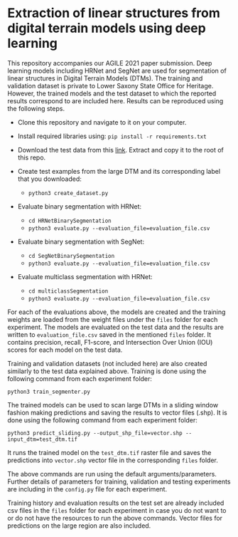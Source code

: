 # Extraction of linear structures from digital terrain models using deep learning

This repository accompanies our AGILE 2021 paper submission. Deep learning models including HRNet and SegNet are used for segmentation of linear structures in Digital Terrain Models (DTMs). The training and validation dataset is private to Lower Saxony State Office for Heritage. However, the trained models and the test dataset to which the reported results correspond to are included here. Results can be reproduced using the following steps.



*   Clone this repository and navigate to it on your computer.
*   Install required libraries using:
    `pip install -r requirements.txt`

*   Download the test data from this [link](https://seafile.cloud.uni-hannover.de/d/95a74b9a5b0e4e639077/). Extract and copy it to the root of this repo. 

*   Create test examples from the large DTM and its corresponding label that you downloaded: 
    *   `python3 create_dataset.py`
*   Evaluate binary segmentation with HRNet:

    *   `cd HRNetBinarySegmentation`
    *   `python3 evaluate.py --evaluation_file=evaluation_file.csv`

*   Evaluate binary segmentation with SegNet:
    *   `cd SegNetBinarySegmentation`
    *   `python3 evaluate.py --evaluation_file=evaluation_file.csv`

*   Evaluate multiclass segmentation with HRNet:

    *   `cd multiclassSegmentation`
    *   `python3 evaluate.py --evaluation_file=evaluation_file.csv`

For each of the evaluations above, the models are created and the training weights are loaded from the weight files under the `files` folder for each experiment. The models are evaluated on the test data and the results are written to `evaluation_file.csv` saved in the mentioned `files` folder. It contains precision, recall, F1-score, and Intersection Over Union (IOU) scores for each model on the test data.

Training and validation datasets (not included here) are also created similarly to the test data explained above. Training is done using the following command from each experiment folder:

`python3 train_segmenter.py`


The trained models can be used to scan large DTMs in a sliding window fashion making predictions and saving the results to vector files (.shp). It is done using the following command from each experiment folder:



```
python3 predict_sliding.py --output_shp_file=vector.shp --input_dtm=test_dtm.tif
```

It runs the trained model on the `test_dtm.tif` raster file and saves the predictions into `vector.shp` vector file in the corresponding `files` folder.

The above commands are run using the default arguments/parameters. Further details of parameters for training, validation and testing experiments are including in the `config.py` file for each experiment. 

Training history and evaluation results on the test set are already included csv files in the `files` folder for each experiment in case you do not want to or do not have the resources to run the above commands. Vector files for predictions on the large region are also included. 
